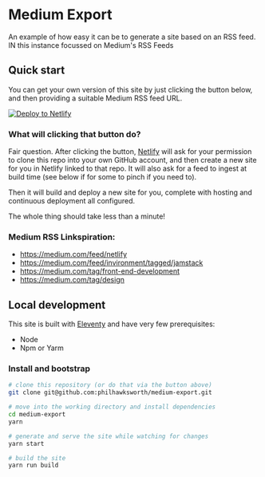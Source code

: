 # Medium Export

An example of how easy it can be to generate a site based on an RSS feed. IN this instance focussed on Medium's RSS Feeds


## Quick start

You can get your own version of this site by just clicking the button below, and then providing a suitable Medium RSS feed URL.

[![Deploy to Netlify](https://www.netlify.com/img/deploy/button.svg)](https://app.netlify.com/start/deploy?repository=https://github.com/philhawksworth/medium-export)


### What will clicking that button do?

Fair question. After clicking the button, [Netlify](https://www.netlify.com) will ask for your permission to clone this repo into your own GitHub account, and then create a new site for you in Netlify linked to that repo. It will also ask for a feed to ingest at build time (see below if for some to pinch if you need to).

Then it will build and deploy a new site for you, complete with hosting and continuous deployment all configured.

The whole thing should take less than a minute!

### Medium RSS Linkspiration:

- https://medium.com/feed/netlify
- https://medium.com/feed/invironment/tagged/jamstack
- https://medium.com/tag/front-end-development
- https://medium.com/tag/design


## Local development

This site is built with [Eleventy](https://11ty.io) and have very few prerequisites:

- Node
- Npm or Yarm

### Install and bootstrap

```bash
# clone this repository (or do that via the button above)
git clone git@github.com:philhawksworth/medium-export.git

# move into the working directory and install dependencies
cd medium-export
yarn

# generate and serve the site while watching for changes
yarn start

# build the site
yarn run build

```

